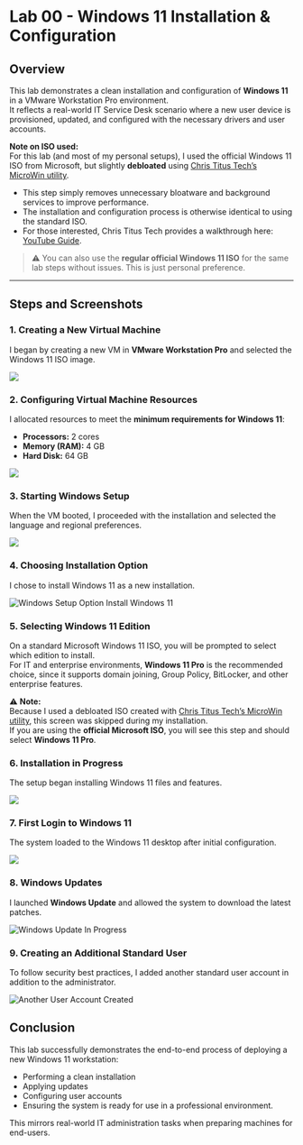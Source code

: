 # Lab 00 - Windows 11 Installation & Configuration

## Overview
This lab demonstrates a clean installation and configuration of **Windows 11** in a VMware Workstation Pro environment.  
It reflects a real-world IT Service Desk scenario where a new user device is provisioned, updated, and configured with the necessary drivers and user accounts.

**Note on ISO used:**  
For this lab (and most of my personal setups), I used the official Windows 11 ISO from Microsoft, but slightly **debloated** using [Chris Titus Tech’s MicroWin utility](https://github.com/ChrisTitusTech/winutil).  
- This step simply removes unnecessary bloatware and background services to improve performance.  
- The installation and configuration process is otherwise identical to using the standard ISO.  
- For those interested, Chris Titus Tech provides a walkthrough here: [YouTube Guide](https://www.youtube.com/watch?v=f8SRqHCsrkk).  

> ⚠️ You can also use the **regular official Windows 11 ISO** for the same lab steps without issues. This is just personal preference.

---

## Steps and Screenshots

### 1. Creating a New Virtual Machine
I began by creating a new VM in **VMware Workstation Pro** and selected the Windows 11 ISO image.

  
![](./screenshots/1.png)

### 2. Configuring Virtual Machine Resources

I allocated resources to meet the **minimum requirements for Windows 11**:

- **Processors:** 2 cores  
- **Memory (RAM):** 4 GB  
- **Hard Disk:** 64 GB  

  
![](./screenshots/minimum.png)

### 3. Starting Windows Setup

When the VM booted, I proceeded with the installation and selected the language and regional preferences.  

![](./screenshots/2.png)


### 4. Choosing Installation Option

I chose to install Windows 11 as a new installation.  

![Windows Setup Option Install Windows 11](./screenshots/3.png)

### 5. Selecting Windows 11 Edition

On a standard Microsoft Windows 11 ISO, you will be prompted to select which edition to install.  
For IT and enterprise environments, **Windows 11 Pro** is the recommended choice, since it supports domain joining, Group Policy, BitLocker, and other enterprise features.

⚠️ **Note:**  
Because I used a debloated ISO created with [Chris Titus Tech’s MicroWin utility](https://github.com/ChrisTitusTech/winutil), this screen was skipped during my installation.  
If you are using the **official Microsoft ISO**, you will see this step and should select **Windows 11 Pro**.

### 6. Installation in Progress

The setup began installing Windows 11 files and features.  

![](./screenshots/5.png)

### 7. First Login to Windows 11

The system loaded to the Windows 11 desktop after initial configuration.  

![](./screenshots/6.png)

### 8. Windows Updates

I launched **Windows Update** and allowed the system to download the latest patches. 

![Windows Update In Progress](./screenshots/7.png)  

### 9. Creating an Additional Standard User

To follow security best practices, I added another standard user account in addition to the administrator.

![Another User Account Created](./screenshots/8.png)

## Conclusion


This lab successfully demonstrates the end-to-end process of deploying a new Windows 11 workstation: 
- Performing a clean installation
- Applying updates
- Configuring user accounts
- Ensuring the system is ready for use in a professional environment. 

This mirrors real-world IT administration tasks when preparing machines for end-users.
